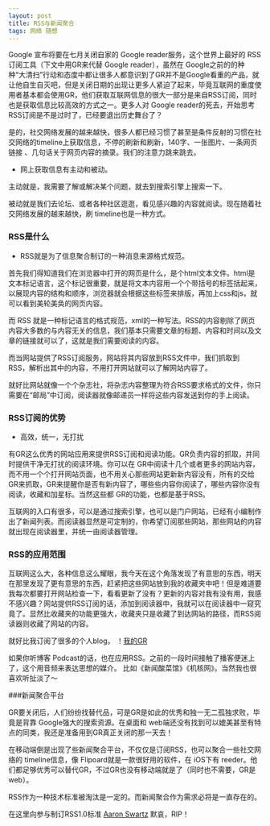 ```yaml
---
layout: post
title: RSS与新闻聚合
tags: 网络 随想
---
```


Google 宣布将要在七月关闭自家的 Google reader服务，这个世界上最好的 RSS订阅工具（下文中用GR来代替 Google reader），虽然在 Google之前的的种种“大清扫”行动和态度中都让很多人都意识到了GR并不是Google看重的产品，就让他自生自灭吧，但是关闭日期的出现让更多人紧迫了起来，毕竟互联网的重度使用者基本都会使用GR，他们获取互联网信息的很大一部分是来自RSS订阅，同时也是获取信息比较高效的方式之一。更多人对 Google reader的死去，开始思考 RSS订阅是不是过时了，已经要退出历史舞台了？

是的，社交网络发展的越来越快，很多人都已经习惯了甚至是条件反射的习惯在社交网络的timeline上获取信息，不停的刷新和刷新，140字、一张图片、一条网页链接 、几句话关于网页内容的摘录。我们的注意力跳来跳去。


* 网上获取信息有主动和被动。

主动就是，我需要了解或解决某个问题，就去到搜索引擎上搜索一下。

被动就是我们去论坛、或者各种社区逛逛，看见感兴趣的内容就阅读。现在随着社交网络发展的越来越快，刷 timeline也是一种方式。





### RSS是什么

* RSS就是为了信息聚合制订的一种消息来源格式规范。

首先我们得知道我们在浏览器中打开的网页是什么，是个html文本文件。html是文本标记语言，这个标记很重要，就是将文本内容用一个个带括号的标签括起来，以展现内容的结构和顺序，浏览器就会根据这些标签来排版，再加上css和js，就可以看到美轮美奂的网页内容。

而 RSS 就是一种标记语言的格式规范，xml的一种写法。RSS的内容剔除了网页内容大多数的与内容无关的信息，我们基本只需要文章的标题、内容和时间以及文章的链接就可以了，这就是我们需要阅读的内容。

而当网站提供了RSS订阅服务，网站将其内容放到RSS文件中，我们抓取到 RSS，解析出其中的内容，不用打开网站就可以了解网站内容了。

就好比网站就像一个个杂志社，将杂志内容整理为符合RSS要求格式的文件，你只需要在“邮局”中订阅，阅读器就像邮递员一样将这些内容发送到你的手上阅读。





### RSS订阅的优势

* 高效，统一，无打扰

有GR这么优秀的网站应用来提供RSS订阅和阅读功能。GR负责内容的抓取，并同时提供干净无打扰的阅读环境。你可以在 GR中阅读十几个或者更多的网站内容，而不用一个个打开网站页面，也不用关心那些网站更新新内容没有，所有的交给 GR来抓取，GR来提醒你是否有新内容了，哪些些内容你阅读了，哪些内容你没有阅读，收藏和加星标。当然这些都 GR的功能，也都是基于RSS。

互联网的入口有很多，可以是通过搜索引擎，也可以是门户网站，已经有小编制作出了新闻列表。而阅读器显然是可定制的，你希望订阅那些网站，那些网站的内容就出现在阅读器里，并统一由阅读器管理。





### RSS的应用范围
	
互联网这么大，各种信息这么耀眼，我今天在这个角落发现了有意思的东西，明天在那里发现了更有意思的东西，赶紧把这些网站放到我的收藏夹中吧！但是难道要我每次都要打开网站检查一下，看看更新了没有？更新的内容对我有没有用，我感不感兴趣？网站提供RSS订阅的话，添加到阅读器中，我就可以在阅读器中一窥究竟了。显然比收藏夹的功能更强大，收藏夹只是收藏了到达网站的路径，而RSS阅读器则收藏了网站的内容。

就好比我订阅了很多的个人blog。
！[我的GR](http://ww4.sinaimg.cn/large/a74ecc4cjw1e3sy7bia12j211h0hvaj6.jpg)

如果你听博客 Podcast的话，也在应用RSS。之前的一段时间接触了播客便迷上了，这个用音频来表达思想的媒介。
比如《新闻酸菜馆》《机核网》。当然我也很喜欢听扯淡了～




###新闻聚合平台

GR要关闭后，人们纷纷找替代品，可是GR是如此的优秀和独一无二孤独求败，毕竟是背靠 Google强大的搜索资源。在桌面和 web端还没有找到可以媲美甚至有特点的同类，我还是准备用到GR真正关闭的那一天去！

在移动端倒是出现了些新闻聚合平台，不仅仅是订阅RSS，也可以聚合一些社交网络的 timeline信息，像
Flipoard就是一款很好用的软件，在 iOS下有 reeder。他们都足够优秀可以替代GR，不过GR也没有移动端就是了（同时也不需要，GR是web）。




RSS作为一种技术标准被淘汰是一定的。而新闻聚合作为需求必将是一直存在的。

在这里向参与制订RSS1.0标准  <a href="http://jandan.net/2013/01/13/aaron-swartz.html">Aaron Swartz</a> 默哀，RIP！